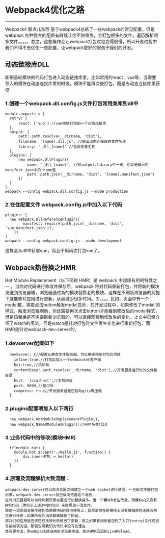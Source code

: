 # Webpack4优化之路
---
Webpack4 那点儿东西 基于webpack4总结了一些webpack的常见配置，但是webpack 各种强大的配置有时候让你不堪重负，会打包很多的文件，遍历解析很多文件。。。。。总之，这些操作会让webpack打包过程变得很慢，所以开发过程中我们不得不去优化一些配置，让webpack更好的服务于我们的开发。

## 动态链接库DLL

即把基础模块的代码打包进入动态链接库里，比如常用的react，vue等，当需要导入的模块在动态连接库里的时候，模块不能再次被打包，而是去动态连接库里获取

  ### 1.创建一个webpack.dll.config.js文件打包常用类库到dll中

    module.exports = {
      entry: {
          react: ['vue'] //vue模块打包到一个动态连接库
      },
      output: {
          path: path.resolve(__dirname, 'dist'),
          filename: '[name].dll.js', //输出动态连接库的文件名称
          library: '_dll_[name]' //全局变量名称
      },
      plugins: [
          new webpack.DllPlugin({
              name: '_dll_[name]', //和output.library中一致，也就是输出的manifest.json中的 name值
              path: path.join(__dirname, 'dist', '[name].manifest.json')
          })
      ]
    }
    webpack --config webpack.dll.config.js --mode production


  ### 2.在住配置文件 webpack.config.js中加入以下代码

    plugins: [
      new webpack.DllReferencePlugin({
            manifest: require(path.join(__dirname, 'dist', 'vue.manifest.json')),
        })
    ]
    webpack --config webpack.config.js --mode development

  
  这样会从dll中获取vue，而且不用再次打包vue了。


  ## Webpack热替换之HMR

  Hot Module Replacement（以下简称 HMR）是 webpack 中超级有用的特性之一 ，当你对代码进行修改并保存后，webpack 将对代码重新打包，并将新的模块发送到浏览器端，浏览器通过新的模块替换老的模块，这样在不刷新浏览器的前提下就能够对应用进行更新。从而减少很多时间。の。。。。比如，页面中有一个modal框，需要点击button触发modal显示，在开发过程中，如果修改了modal 的样式，触发浏览器刷新，你还需要再次点击button才能看到修改后的modal样式，但是热替换是不需要刷新浏览器的，可以直接观察到修改后的变化。上文中已经介绍了watch的用法，但是watch是针对打包时文件发生变化进行重新打包，而HMR是针对webpack-dev-server的。

  ### 1.devserver配置如下

      devServer: {//配置此静态文件服务器，可以用来预览打包后项目
        inline:true,//打包后加入一个websocket客户端
        hot:true,//热加载
        contentBase: path.resolve(__dirname, 'dist'),//开发服务运行时的文件根目录
        host: 'localhost',//主机地址
        port: 9090,//端口号
        compress: true//开发服务器是否启动gzip等压缩
      }
  
  ### 2.plugins配置项加入以下两行

      new webpack.HotModuleReplacementPlugin(),
      new webpack.NamedModulesPlugin()//用户名替代id
  
  ### 3.业务代码中的修改(模块HMR)

      if(module.hot) {
        module.hot.accept('./hello.js', function() {
            div.innerHTML = hello()
        })
      }
  ### 4.原理及流程解析大致流程：

    webpack-dev-server可以和浏览器之间建立一个web socket进行通信，一旦新文件被打包出来，webpack-dev-server就告诉浏览器这个消息，
    这时浏览器就可以自动刷新页面或者进行热替换操作。当一个模块b发生改变，而模块内又没有HMR代码（类似于上述3中的代码）来处理这一消息时，
    那这一消息就会被传递到依赖模块b的其他模块上；如果消息在新模块上没有被捕获的话就会再次进行传递；如果所有的消息都被捕获了的话，
    那我们的应用就应该已经按照代码进行了更新；反之如果有消息冒泡到了入口(entry)文件还没有被捕获的话，那就说明我们的代码中没有处理这
    类变更方法，那webpack就会刷新浏览器页面，即从HMR回退到LiveReload。